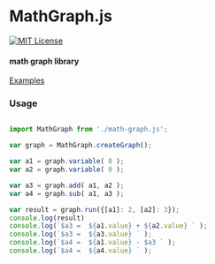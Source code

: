 MathGraph.js
===================

[![MIT License](http://img.shields.io/badge/license-MIT-blue.svg?style=flat)](LICENSE)

#### math graph library ####

[Examples](https://moritanian.github.io//MathGraph.js/)

### Usage ###


```javascript

import MathGraph from './math-graph.js';

var graph = MathGraph.createGraph();

var a1 = graph.variable( 0 );
var a2 = graph.variable( 0 );

var a3 = graph.add( a1, a2 );
var a4 = graph.sub( a1, a3 );

var result = graph.run({[a1]: 2, [a2]: 3});
console.log(result)
console.log(`$a3 =  ${a1.value} + ${a2.value} ` );
console.log(`$a3 =  ${a3.value} ` );
console.log(`$a4 =  ${a1.value} - $a3 ` );
console.log(`$a4 =  ${a4.value} ` );

```